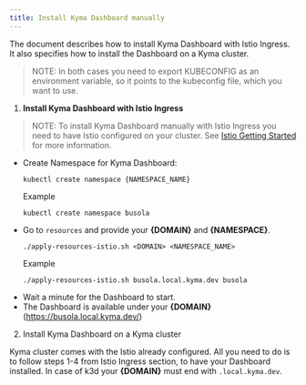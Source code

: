 ```yaml
---
title: Install Kyma Dashboard manually
---
```


The document describes how to install Kyma Dashboard with Istio Ingress. It also specifies how to install the Dashboard on a Kyma cluster.

> NOTE: In both cases you need to export KUBECONFIG as an environment variable, so it points to the kubeconfig file, which you want to use.

1. **Install Kyma Dashboard with Istio Ingress**

> NOTE: To install Kyma Dashboard manually with Istio Ingress you need to have Istio configured on your cluster. See [Istio Getting Started](https://istio.io/latest/docs/setup/getting-started/) for more information.

- Create Namespace for Kyma Dashboard:

  `kubectl create namespace {NAMESPACE_NAME}`

  Example

  `kubectl create namespace busola`

* Go to `resources` and provide your **{DOMAIN}** and **{NAMESPACE}**.

  `./apply-resources-istio.sh <DOMAIN> <NAMESPACE_NAME>`

  Example

  `./apply-resources-istio.sh busola.local.kyma.dev busola`

- Wait a minute for the Dashboard to start.
- The Dashboard is available under your **{DOMAIN}** (https://busola.local.kyma.dev/)

2. Install Kyma Dashboard on a Kyma cluster

Kyma cluster comes with the Istio already configured. All you need to do is to follow steps 1-4 from Istio Ingress section, to have your Dashboard installed.
In case of k3d your **{DOMAIN}** must end with `.local.kyma.dev`.
